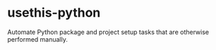 # usethis-python
Automate Python package and project setup tasks that are otherwise performed manually.
